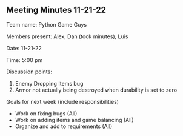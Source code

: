 ## Meeting Minutes 11-21-22

Team name: Python Game Guys

Members present: Alex, Dan (took minutes), Luis

Date: 11-21-22

Time: 5:00 pm

Discussion points:
1. Enemy Dropping Items bug
2. Armor not actually being destroyed when durability is set to zero

Goals for next week (include responsibilities)
* Work on fixing bugs (All)
* Work on adding items and game balancing (All)
* Organize and add to requirements (All)
